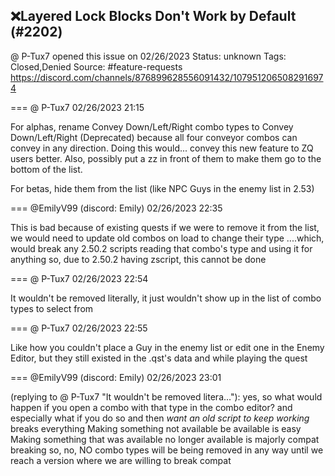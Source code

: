 ## ❌Layered Lock Blocks Don't Work by Default (#2202)
@ P-Tux7 opened this issue on 02/26/2023
Status: unknown
Tags: Closed,Denied
Source: #feature-requests https://discord.com/channels/876899628556091432/1079512065082916974


=== @ P-Tux7 02/26/2023 21:15

For alphas, rename Convey Down/Left/Right combo types to Convey Down/Left/Right (Deprecated) because all four conveyor combos can convey in any direction. Doing this would... convey this new feature to ZQ users better. Also, possibly put a zz in front of them to make them go to the bottom of the list.

For betas, hide them from the list (like NPC Guys in the enemy list in 2.53)

=== @EmilyV99 (discord: Emily) 02/26/2023 22:35

This is bad because of existing quests
if we were to remove it from the list, we would need to update old combos on load to change their type
....which, would break any 2.50.2 scripts reading that combo's type and using it for anything
so, due to 2.50.2 having zscript, this cannot be done

=== @ P-Tux7 02/26/2023 22:54

It wouldn't be removed literally, it just wouldn't show up in the list of combo types to select from

=== @ P-Tux7 02/26/2023 22:55

Like how you couldn't place a Guy in the enemy list or edit one in the Enemy Editor, but they still existed in the .qst's data and while playing the quest

=== @EmilyV99 (discord: Emily) 02/26/2023 23:01

(replying to @ P-Tux7 "It wouldn't be removed litera…"): yes, so what would happen if you open a combo with that type in the combo editor?
and especially what if you do so and then *want an old script to keep working*
breaks everything
Making something not available be available is easy
Making something that was available no longer available is majorly compat breaking
so, no, NO combo types will be being removed in any way
until we reach a version where we are willing to break compat
